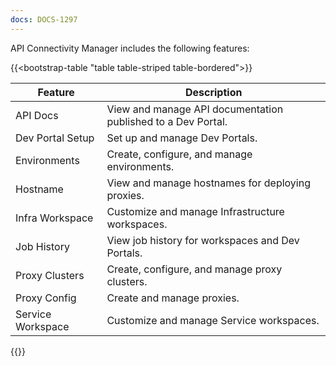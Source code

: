```yaml
---
docs: DOCS-1297
---
```


API Connectivity Manager includes the following features:

{{<bootstrap-table "table table-striped table-bordered">}}

| Feature           | Description                                                  |
|-------------------|--------------------------------------------------------------|
| API Docs          | View and manage API documentation published to a Dev Portal. |
| Dev Portal Setup  | Set up and manage Dev Portals.                               |
| Environments      | Create, configure, and manage environments.                  |
| Hostname          | View and manage hostnames for deploying proxies.             |
| Infra Workspace   | Customize and manage Infrastructure workspaces.              |
| Job History       | View job history for workspaces and Dev Portals.             |
| Proxy Clusters    | Create, configure, and manage proxy clusters.                |
| Proxy Config      | Create and manage proxies.                                   |
| Service Workspace | Customize and manage Service workspaces.                     |

{{</bootstrap-table>}}
